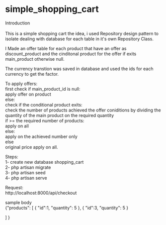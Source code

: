 # simple_shopping_cart
Introduction 
<br><br>
This is a simple shopping cart the idea, i used Repository design pattern to isolate dealing with database for each table in it's own Repository Class. <br>

I Made an offer table for each product that have an offer as discount_product and the cinditonal product for the offer if exits main_product otherwise null. <br>

The currency transtion was saved in database and used the ids for each currency to get the factor. <br>

To apply offers: <br>
  first check if  main_product_id is null: <br>
    apply offer on product <br>
   else: <br>
    check if the conditional product exits: <br>
      check the number of products achieved the offer coniditions by dividing the quantity of the main product on the required quantity <br>
      if >= the required number of products: <br>
        apply on all <br>
       else: <br>
        apply on the achieved number only <br>
     else <br>
      original price apply on all. <br>
 
Steps: <br>
1- create new database shopping_cart  <br>
2- php artisan migrate <br>
3- php artisan seed  <br>
4- php artisan serve <br>

Request:   <br>
http://localhost:8000/api/checkout   <br>

sample body  <br> 
{"products": [
    {
      "id":1,
      "quantity": 5
    },
       {
      "id":3,
      "quantity": 5
    }
    
  ]
}

